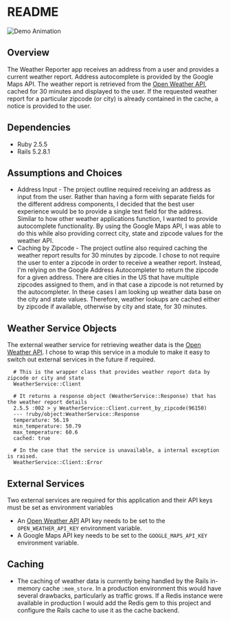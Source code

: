 # README

![Demo Animation](https://github.com/pcunnane/weather_forecast/assets/35730/a2f4f986-ec85-4903-a94a-6abab0e3ba8f?raw=true)
## Overview
The Weather Reporter app receives an address from a user and provides a current weather report. Address autocomplete is provided by the Google Maps API. The weather report is retrieved from the [Open Weather API](https://openweathermap.org/api), cached for 30 minutes and displayed to the user. If the requested weather report for a particular zipcode (or city) is already contained in the cache, a notice is provided to the user.

## Dependencies
  * Ruby 2.5.5
  * Rails 5.2.8.1

## Assumptions and Choices
  * Address Input - The project outline required receiving an address as input from the user. Rather than having a form with separate fields for the different address components, I decided that the best user experience would be to provide a single text field for the address. Similar to how other weather applications function, I wanted to provide autocomplete functionality. By using the Google Maps API, I was able to do this while also providing correct city, state and zipcode values for the weather API.
  * Caching by Zipcode - The project outline also required caching the weather report results for 30 minutes by zipcode. I chose to not require the user to enter a zipcode in order to receive a weather report. Instead, I'm relying on the Google Address Autocompleter to return the zipcode for a given address. There are cities in the US that have multiple zipcodes assigned to them, and in that case a zipcode is not returned by the autocompleter. In these cases I am looking up weather data base on the city and state values. Therefore, weather lookups are cached either by zipcode if available, otherwise by city and state, for 30 minutes.

## Weather Service Objects
The external weather service for retrieving weather data is the [Open Weather API](https://openweathermap.org/api). I chose to wrap this service in a module to make it easy to switch out external services in the future if required.
```
  # This is the wrapper class that provides weather report data by zipcode or city and state
  WeatherService::Client

  # It returns a response object (WeatherService::Response) that has the weather report details
  2.5.5 :002 > y WeatherService::Client.current_by_zipcode(96150)
  --- !ruby/object:WeatherService::Response
  temperature: 56.19
  min_temperature: 50.79
  max_temperature: 60.6
  cached: true

  # In the case that the service is unavailable, a internal exception is raised.
  WeatherService::Client::Error

```
## External Services
Two external services are required for this application and their API keys must be set as environment variables
  * An [Open Weather API](https://openweathermap.org/api) API key needs to be set to the `OPEN_WEATHER_API_KEY` environment variable.
  * A Google Maps API key needs to be set to the `GOOGLE_MAPS_API_KEY` environment variable.

## Caching
  * The caching of weather data is currently being handled by the Rails in-memory cache `:mem_store`. In a production environment this would have several drawbacks, particularly as traffic grows. If a Redis instance were available in production I would add the Redis gem to this project and configure the Rails cache to use it as the cache backend.